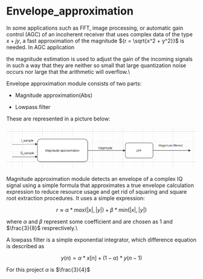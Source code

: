 # __Envelope_approximation__

  
  

In some applications such as FFT, image processing, or automatic gain control (AGC) of an incoherent receiver that uses complex data of the type ${x + jy}$, a fast approximation of the magnitude ${r = \sqrt{x^2 + y^2}}$ is needed. In AGC application

the magnitude estimation is used to adjust the gain of the incoming signals in such a way that they are neither so small that large quantization noise occurs nor large that the arithmetic will overflow.\

Envelope approximation module consists of two parts:

* Magnitude approximation(Abs)

* Lowpass filter

  

These are represented in a picture below:

![image](diagram.png)

  

Magnitude approximation module detects an envelope of a complex IQ signal using a simple formula that approximates a true envelope calculation expression to reduce resource usage and get rid of squaring and square root extraction procedures. It uses a simple expression:

  

$${r ≈ \alpha * max({|x|}, {|y|}) + \beta * min({|x|}, {|y|}) }$$

  

where ${\alpha}$ and ${\beta}$ represent some coefficient and are chosen as $1$ and $\frac{3}{8}$ resprectively.\

A lowpass filter is a simple exponential integrator, which difference equation is described as

$${y(n) = \alpha * x[n] + (1 - \alpha) * y(n - 1)}$$

For this project ${\alpha}$ is $\frac{3}{4}$
